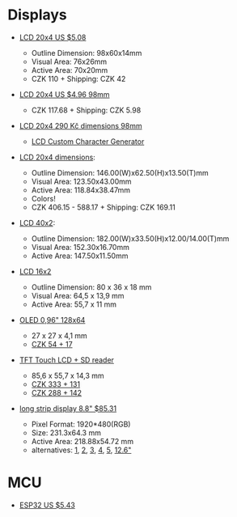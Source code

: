 Displays
=======
* [LCD 20x4 US $5.08](https://www.aliexpress.com/item/32991449983.html)
  * Outline Dimension: 98x60x14mm
  * Visual Area: 76x26mm
  * Active Area: 70x20mm
  * CZK 110 + Shipping: CZK 42
* [LCD 20x4 US $4.96 98mm](https://www.aliexpress.com/item/1005001622095168.html)
  * CZK 117.68 + Shipping: CZK 5.98
* [LCD 20x4 290 Kč dimensions 98mm](https://www.hwkitchen.cz/lcd-displej-20x4-modry-s-podsvetlenim/)
  * [LCD Custom Character Generator](http://maxpromer.github.io/LCD-Character-Creator/)

* [LCD 20x4 dimensions](https://www.aliexpress.com/item/1704861756.html):
  * Outline Dimension: 146.00(W)x62.50(H)x13.50(T)mm
  * Visual Area: 123.50x43.00mm
  * Active Area: 118.84x38.47mm
  * Colors!
  * CZK 406.15 - 588.17 + Shipping: CZK 169.11

* [LCD 40x2](https://www.aliexpress.com/item/1704895535.html):
  * Outline Dimension: 182.00(W)x33.50(H)x12.00/14.00(T)mm
  * Visual Area: 152.30x16.70mm
  * Active Area: 147.50x11.50mm

* [LCD 16x2](https://www.hwkitchen.cz/iic-i2c-lcd-displej-16x2-modry-s-podsvetlenim/)
  * Outline Dimension: 80 x 36 x 18 mm
  * Visual Area: 64,5 x 13,9 mm
  * Active Area: 55,7 x 11 mm

* [OLED 0,96" 128x64](https://www.hwkitchen.cz/graficky-displej-oled-096-128x64-i2c-bily/)
  * 27 x 27 x 4,1 mm
  * [CZK 54 + 17](https://www.aliexpress.com/item/1005003968482952.html)
* [TFT Touch LCD + SD reader](https://www.hwkitchen.cz/dotykovy-barevny-tft-lcd-displej-shield-3-5-palce-micro-sd-ctecka/)
  * 85,6 x 55,7 x 14,3 mm
  * [CZK 333 + 131](https://www.aliexpress.com/item/1005003776533378.html)
  * [CZK 288 + 142](https://www.aliexpress.com/item/1005001585779587.html)

* [long strip display 8.8" $85.31](https://www.aliexpress.com/item/4001115081190.html)
  * Pixel Format: 1920*480(RGB)
  * Size: 231.3x64.3 mm
  * Active Area: 218.88x54.72 mm
  * alternatives: [1](https://www.aliexpress.com/item/1005002301117220.html), [2](https://www.aliexpress.com/item/1005002571752569.html), [3](https://www.aliexpress.com/item/1005002908207104.html), [4](https://www.aliexpress.com/item/4000398511748.html), [5](https://www.aliexpress.com/item/1005004154399831.html), [12.6"](https://www.aliexpress.com/item/1005003338051143.html)

MCU
===
* [ESP32 US $5.43](https://www.aliexpress.com/item/1005001929935550.html)
